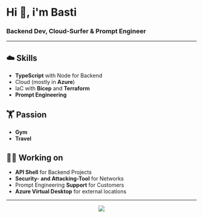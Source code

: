 # Hi 👋, i'm Basti

### Backend Dev, Cloud-Surfer & Prompt Engineer
---

## ☁️ Skills
- **TypeScript** with Node for Backend
- Cloud (mostly in **Azure**)
- IaC with **Bicep** and **Terraform**
- **Prompt Engineering**


## 🏋️ Passion
- **Gym**
- **Travel**


## 🧑‍💻 Working on
- **API Shell** for Backend Projects
- **Security- and Attacking-Tool** for Networks
- Prompt Engineering **Support** for Customers
- **Azure Virtual Desktop** for external locations

---

<p align="center">
  <a href="https://skillicons.dev">
    <img src="https://skillicons.dev/icons?i=azure,python,js,linux,nodejs,ts,mysql,git&perline=4" />
  </a>
</p>
